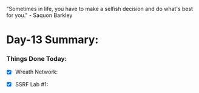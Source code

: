 "Sometimes in life, you have to make a selfish decision and do what's best for you." - Saquon Barkley

# Day-13 Summary:

### Things Done Today:

- [X] Wreath Network:

- [X] SSRF Lab #1: 
